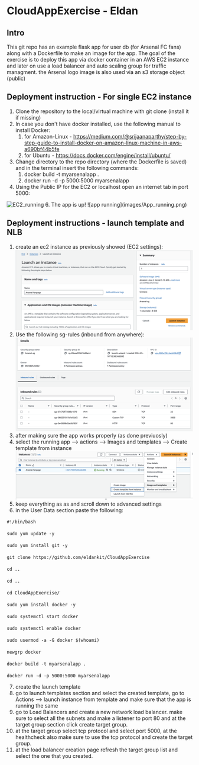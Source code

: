 # CloudAppExercise - Eldan
## Intro
This git repo has an example flask app for user db (for Arsenal FC fans) along with a Dockerfile to make an image for the app.
The goal of the exercise is to deploy this app via docker container in an AWS EC2 instance and later on use a load balancer and auto scaling group for traffic managment. the Arsenal logo image is also used via an s3 storage object (public)

## Deployment instruction - For single EC2 instance
1. Clone the repository to the local/virtual machine with git clone (install it if missing)
2. In case you don't have docker installed, use the following manual to install Docker:
   1. for Amazon-Linux - https://medium.com/@srijaanaparthy/step-by-step-guide-to-install-docker-on-amazon-linux-machine-in-aws-a690bf44b5fe
   2. for Ubuntu - https://docs.docker.com/engine/install/ubuntu/
3. Change directory to the repo directory (where the Dockerfile is saved) and in the terminal insert the following commands:
   1. docker build -t myarsenalapp .
   2. docker run -d -p 5000:5000 myarsenalapp
4. Using the Public IP for the EC2 or localhost open an internet tab in port 5000:
  <img width="1209" alt="EC2_running" src="https://github.com/eldankit/CloudAppExercise/assets/136235146/14c11294-67e3-4917-b037-3e34cde7ccf8">
6. The app is up!
   ![app running](images/App_running.png)

## Deployment instructions - launch template and NLB

1. create an ec2 instance as previously showed (EC2 settings):
   ![EC2 settings](images/instance_settings.png)
2. Use the following sg-rules (inbound from anywhere):
   ![SG-rules](images/sg_rules.png)
3. after making sure the app works properly (as done previuosly)
4. select the running app --> actions --> Images and templates --> Create template from instance
   ![instance template creation](images/launch_template.png)
5. keep everything as as and scroll down to advanced settings
6. in the User Data section paste the following:
```
#!/bin/bash

sudo yum update -y

sudo yum install git -y

git clone https://github.com/eldankit/CloudAppExercise

cd ..

cd ..

cd CloudAppExercise/

sudo yum install docker -y

sudo systemctl start docker

sudo systemctl enable docker

sudo usermod -a -G docker $(whoami)

newgrp docker

docker build -t myarsenalapp .

docker run -d -p 5000:5000 myarsenalapp
```
7. create the launch template
8. go to launch templates section and select the created template, go to Actions --> launch instance from template and make sure that the app is running the same
9. go to Load Balancers and create a new network load balancer. make sure to select all the subnets and make a listener to port 80 and at the target group section click create target group.
10. at the target group select tcp protocol and select port 5000, at the healthcheck also make sure to use the tcp protocol and create the target group.
11. at the load balancer creation page refresh the target group list and select the one that you created.

